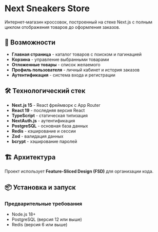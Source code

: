 # Next Sneakers Store

Интернет-магазин кроссовок, построенный на стеке Next.js с полным циклом отображения товаров до оформления заказов.

## 🚀 Возможности

-   **Главная страница** - каталог товаров с поиском и пагинацией
-   **Корзина** - управление выбранными товарами
-   **Отложенные товары** - список желаемого
-   **Профиль пользователя** - личный кабинет и история заказов
-   **Аутентификация** - система входа и регистрации

## 🛠 Технологический стек

-   **Next.js 15** - React фреймворк с App Router
-   **React 19** - последняя версия React
-   **TypeScript** - статическая типизация
-   **NextAuth.js** - аутентификация
-   **PostgreSQL** - основная база данных
-   **Redis** - кэширование и сессии
-   **Zod** - валидация данных
-   **bcrypt** - хэширование паролей

## 🏗 Архитектура

Проект использует **Feature-Sliced Design (FSD)** для организации кода.

## 📦 Установка и запуск

### Предварительные требования

-   Node.js 18+
-   PostgreSQL (версия 12 или выше)
-   Redis (версия 6 или выше)

